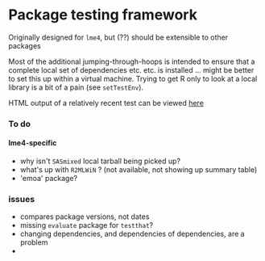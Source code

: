 Package testing framework
===========================

Originally designed for `lme4`, but (??) should be extensible to other packages

Most of the additional jumping-through-hoops is intended to ensure that a complete local set of dependencies etc. etc. is installed ... might be better to set this up within a virtual machine.  Trying to get R only to look at a local library is a bit of a pain (see `setTestEnv`).

HTML output of a relatively recent test can be viewed [here](http://htmlpreview.github.io/?https://github.com/lme4/lme4/blob/master/misc/pkgtests/lme4_compat_report.html)

### To do

#### lme4-specific
* why isn't `SASmixed` local tarball being picked up?
* what's up with `R2MLWiN` ?  (not available, not showing up summary table)
* 'emoa' package?

### issues
* compares package versions, not dates 
* missing `evaluate` package for `testthat`?
* changing dependencies, and dependencies of dependencies, are a problem
*
